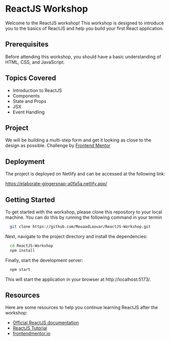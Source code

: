 
# ReactJS Workshop

Welcome to the ReactJS workshop! This workshop is designed to introduce you to the basics of ReactJS and help you build your first React application.


## Prerequisites

Before attending this workshop, you should have a basic understanding of HTML, CSS, and JavaScript.


## Topics Covered

- Introduction to ReactJS
- Components
- State and Props
- JSX
- Event Handling


## Project

We will be building a multi-step form and get it looking as close to the design as possible.
Challenge by [Frontend Mentor](https://www.frontendmentor.io)

## Deployment

The project is deployed on Netlify and can be accessed at the following link:

https://elaborate-gingersnap-a0fa5a.netlify.app/


## Getting Started

To get started with the workshop, please clone this repository to your local machine. You can do this by running the following command in your termin

```bash
  git clone https://github.com/MouaadLaouar/ReactJS-Workshop.git
```

Next, navigate to the project directory and install the dependencies:

```bash
  cd ReactJS-Workshop 
  npm install
```

Finally, start the development server:

```bash
  npm start
```

This will start the application in your browser at http://localhost:5173/.
## Resources

Here are some resources to help you continue learning ReactJS after the workshop:

- [Official ReactJS documentation](https://reactjs.org/docs/getting-started.html)
- [ReactJS Tutorial](https://reactjs.org/tutorial/tutorial.html)
- [frontendmentor.io](https://www.frontendmentor.io)